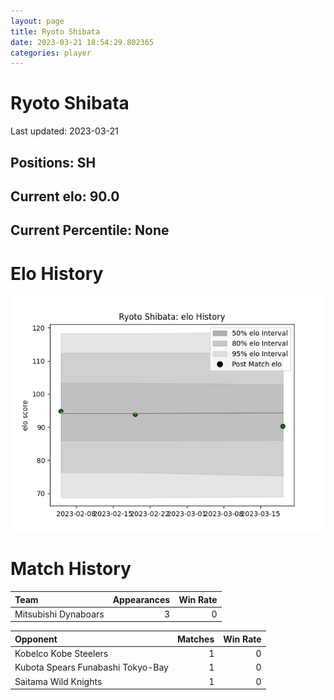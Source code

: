 ```yaml
---  
layout: page  
title: Ryoto Shibata  
date: 2023-03-21 18:54:29.802365  
categories: player  
---
```

# Ryoto Shibata


Last updated: 2023-03-21
## Positions: SH

## Current elo: 90.0

## Current Percentile: None

# Elo History


![elo history](history_RyotoShibata.png)
# Match History


| Team                 |   Appearances |   Win Rate |
|:---------------------|--------------:|-----------:|
| Mitsubishi Dynaboars |             3 |          0 |

| Opponent                          |   Matches |   Win Rate |
|:----------------------------------|----------:|-----------:|
| Kobelco Kobe Steelers             |         1 |          0 |
| Kubota Spears Funabashi Tokyo-Bay |         1 |          0 |
| Saitama Wild Knights              |         1 |          0 |